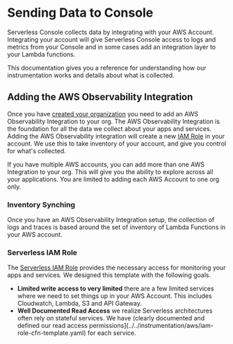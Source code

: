 <!--
title: Sending Data to Console 
menuText: Instrumentation
description: Compatible Serverless Console Platform
menuOrder: 3
-->

# Sending Data to Console
Serverless Console collects data by integrating with your AWS Account.
Integrating your account will give Serverless Console access to logs
and metrics from your Console and in some cases add an integration layer
to your Lambda functions. 

This documentation gives you a reference for understanding how our instrumentation 
works and details about what is collected.

## Adding the AWS Observability Integration
Once you have [created your organization](../product/create-org.md) you need to 
add an AWS Observability Integration to your org. The AWS Observability Integration
is the foundation for all the data we collect about your apps and services. Adding
the AWS Observability integration will create a new [IAM Role](#serverless-iam-role) in your account. We use this to take inventory of your account, and give you control for what's collected.

If you have multiple AWS accounts, you can add more than one AWS Integration
to your org. This will give you the ability to explore across all your
applications. You are limited to adding each AWS Account to one org only.

### Inventory Synching
Once you have an AWS Observability Integration setup, the collection of logs and
traces is based around the set of inventory of Lambda Functions in your AWS account.



### Serverless IAM Role
The [Serverless IAM Role](../../instrumentation/aws/iam-role-cfn-template.yaml) provides 
the necessary access for monitoring your apps and services. We designed this template with 
the following goals.

* **Limited write access to very limited** there are a few limited services where we need
to set things up in your AWS Account. This includes Cloudwatch, Lambda, S3 and API Gateway. 
* **Well Documented Read Access** we realize Serverless architectures often rely on stateful
services. We have (clearly documented and defined our read access permissions](../../instrumentation/aws/iam-role-cfn-template.yaml) for each service.


